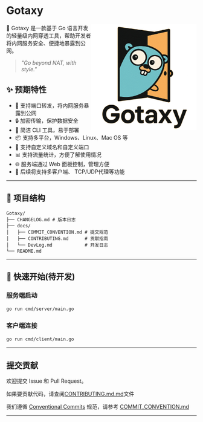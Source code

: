 # Gotaxy

<img align="right" width="280px"  src="docs/images/logo.png"  alt="logo"> 

🚀 Gotaxy 是一款基于 Go 语言开发的轻量级内网穿透工具，帮助开发者将内网服务安全、便捷地暴露到公网。

> _"Go beyond NAT, with style."_

## ✨ 预期特性

- 🧩 支持端口转发，将内网服务暴露到公网
- 🔒 加密传输，保护数据安全
- 🧰 简洁 CLI 工具，易于部署
- 📦 支持多平台，Windows、Linux、Mac OS 等
- 🔗 支持自定义域名和自定义端口
- 📊 支持流量统计，方便了解使用情况
- 🌐 服务端通过 Web 面板控制，管理方便 
- 🔄 后续将支持多客户端、 TCP/UDP代理等功能

---

## 📁 项目结构
```
Gotaxy/ 
├── CHANGELOG.md # 版本日志 
├── docs/ 
│   ├── COMMIT_CONVENTION.md # 提交规范
│   ├── CONTRIBUTING.md      # 贡献指南
│   └── DevLog.md            # 开发日志
└── README.md
```

---

## 🚀 快速开始(待开发)

### 服务端启动

```bash
go run cmd/server/main.go
```

### 客户端连接

```bash
go run cmd/client/main.go
```
---

## 提交贡献

欢迎提交 Issue 和 Pull Request。

如果要贡献代码，请查阅[CONTRIBUTING.md.md](docs/CONTRIBUTING.md)文件

我们遵循 [Conventional Commits](https://www.conventionalcommits.org/) 规范，请参考 [COMMIT_CONVENTION.md](docs/COMMIT_CONVENTION.md)

---